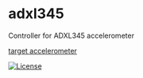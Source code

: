 # adxl345

Controller for ADXL345 accelerometer

[target accelerometer](https://akizukidenshi.com/catalog/g/gM-06724/)

[![License](https://img.shields.io/badge/License-BSD%203--Clause-orange.svg)](https://opensource.org/licenses/BSD-3-Clause)
